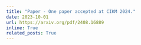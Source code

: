 ```yaml
---
title: "Paper - One paper accepted at CIKM 2024."
date: 2023-10-01
url: https://arxiv.org/pdf/2408.16889
inline: True
related_posts: True
---
```

